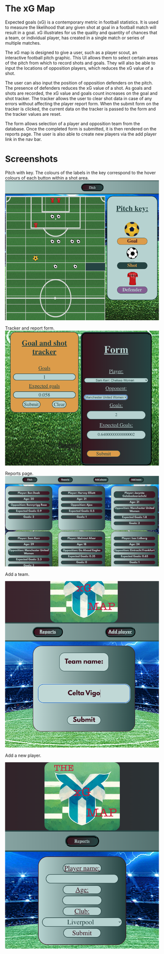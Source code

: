 # The xG Map
Expected goals (xG) is a contemporary metric in football statistics. It is used to measure the likelihood that any given shot at goal in a football match will result in a goal. xG illustrates for us the quality and quantity of chances that a team, or individual player, has created in a single match or series of multiple matches.

The xG map is designed to give a user, such as a player scout, an interactive football pitch graphic. This UI allows them to select certain areas of the pitch from which to record shots and goals. They will also be able to input the locations of opposition players, which reduces the xG value of a shot.

The user can also input the position of opposition defenders on the pitch. The presence of defenders reduces the xG value of a shot.
As goals and shots are recorded, the xG value and goals count increases on the goal and shot tracker. The tracker allows the user to clear shot data in case of any errors without affecting the player report form. When the submit form on the tracker is clicked, the current data on the tracker is passed to the form and the tracker values are reset.

The form allows selection of a player and opposition team from the database. Once the completed form is submitted, it is then rendered on the reports page.
The user is also able to create new players via the add player link in the nav bar.

# Screenshots

Pitch with key. The colours of the labels in the key correspond to the hover colours of each button within a shot area.
<img src="/public/pitch-screenshot.png" alt="pitch" title="pitch">

Tracker and report form.
<img src="/public/button-and-form.png" alt="button and form" title="form">

Reports page.
<img src="/public/reports.png" alt="reports" title="reports">

Add a team.

<img src="/public/add-team.png" alt="add team" title="add team">

Add a new player.

<img src="/public/add-player.png" alt="add player" title="add player">